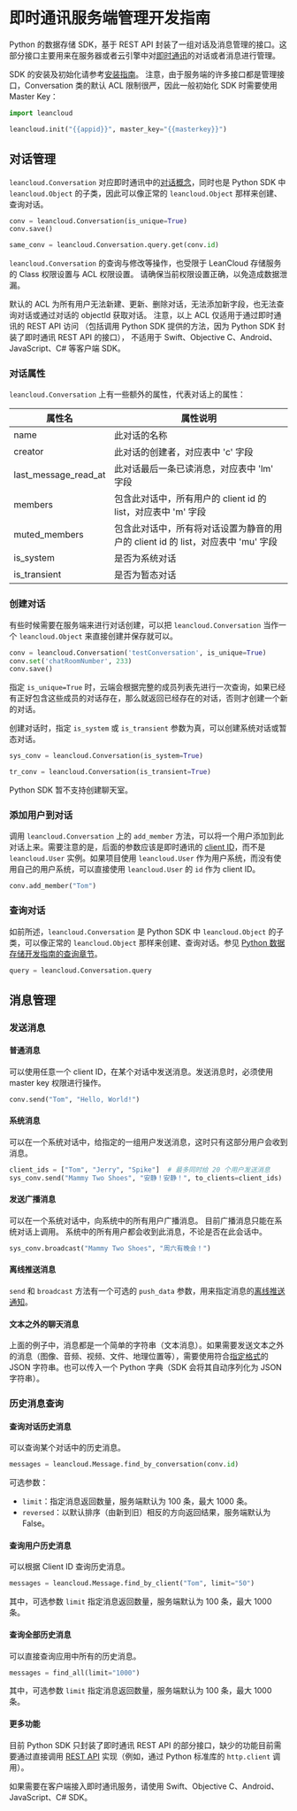 # 即时通讯服务端管理开发指南

Python 的数据存储 SDK，基于 REST API 封装了一组对话及消息管理的接口。这部分接口主要用来在服务器或者云引擎中对[即时通讯](realtime_v2.html)的对话或者消息进行管理。

SDK 的安装及初始化请参考[安装指南](sdk_setup-python.html)。
注意，由于服务端的许多接口都是管理接口，Conversation 类的默认 ACL 限制很严，因此一般初始化 SDK 时需要使用 Master Key：

```python
import leancloud

leancloud.init("{{appid}}", master_key="{{masterkey}}")
```

## 对话管理

`leancloud.Conversation` 对应即时通讯中的[对话概念](realtime_v2.html#对话（Conversation）)，同时也是 Python SDK 中 `leancloud.Object` 的子类，因此可以像正常的 `leancloud.Object` 那样来创建、查询对话。

```python
conv = leancloud.Conversation(is_unique=True)
conv.save()

same_conv = leancloud.Conversation.query.get(conv.id)
```

`leancloud.Conversation` 的查询与修改等操作，也受限于 LeanCloud 存储服务的 Class 权限设置与 ACL 权限设置。
请确保当前权限设置正确，以免造成数据泄漏。

默认的 ACL 为所有用户无法新建、更新、删除对话，无法添加新字段，也无法查询对话或通过对话的 objectId 获取对话。
注意，以上 ACL 仅适用于通过即时通讯的 REST API 访问
（包括调用 Python SDK 提供的方法，因为 Python SDK 封装了即时通讯 REST API 的接口），
不适用于 Swift、Objective C、Android、JavaScript、C# 等客户端 SDK。

### 对话属性

`leancloud.Conversation` 上有一些额外的属性，代表对话上的属性：

| 属性名 | 属性说明 |
| - | - |
| name    |  此对话的名称 |
| creator    |  此对话的创建者，对应表中 'c' 字段 |
| last_message_read_at    |  此对话最后一条已读消息，对应表中 'lm' 字段 |
| members    |  包含此对话中，所有用户的 client id 的 list，对应表中 'm' 字段 |
| muted_members    |  包含此对话中，所有将对话设置为静音的用户的 client id 的 list，对应表中 'mu' 字段 |
| is_system    |  是否为系统对话 |
| is_transient    |  是否为暂态对话 |


### 创建对话

有些时候需要在服务端来进行对话创建，可以把 `leancloud.Conversation` 当作一个 `leancloud.Object` 来直接创建并保存就可以。

```python
conv = leancloud.Conversation('testConversation', is_unique=True)
conv.set('chatRoomNumber', 233)
conv.save()
```

指定 `is_unique=True` 时，云端会根据完整的成员列表先进行一次查询，如果已经有正好包含这些成员的对话存在，那么就返回已经存在的对话，否则才创建一个新的对话。

创建对话时，指定 `is_system` 或 `is_transient` 参数为真，可以创建系统对话或暂态对话。

```python
sys_conv = leancloud.Conversation(is_system=True)

tr_conv = leancloud.Conversation(is_transient=True)
```

Python SDK 暂不支持创建聊天室。

### 添加用户到对话

调用 `leancloud.Conversation` 上的 `add_member` 方法，可以将一个用户添加到此对话上来。需要注意的是，后面的参数应该是即时通讯的 [client ID](realtime_v2.html#ClientID、用户和登录)，而不是 `leancloud.User` 实例。如果项目使用 `leancloud.User` 作为用户系统，而没有使用自己的用户系统，可以直接使用 `leancloud.User` 的 `id` 作为 client ID。

```python
conv.add_member("Tom")
```

### 查询对话

如前所述，`leancloud.Conversation` 是 Python SDK 中 `leancloud.Object` 的子类，可以像正常的 `leancloud.Object` 那样来创建、查询对话。参见 [Python 数据存储开发指南的查询章节](leanstorage_guide-python.html#查询)。

```python
query = leancloud.Conversation.query
```

## 消息管理

### 发送消息

#### 普通消息

可以使用任意一个 client ID，在某个对话中发送消息。发送消息时，必须使用 master key 权限进行操作。

```python
conv.send("Tom", "Hello, World!")
```

#### 系统消息

可以在一个系统对话中，给指定的一组用户发送消息，这时只有这部分用户会收到消息。

```python
client_ids = ["Tom", "Jerry", "Spike"]  # 最多同时给 20 个用户发送消息
sys_conv.send("Mammy Two Shoes", "安静！安静！", to_clients=client_ids)
```

#### 发送广播消息

可以在一个系统对话中，向系统中的所有用户广播消息。
目前广播消息只能在系统对话上调用。
系统中的所有用户都会收到此消息，不论是否在此会话中。

```python
sys_conv.broadcast("Mammy Two Shoes", "周六有晚会！")
```

#### 离线推送消息

`send` 和 `broadcast` 方法有一个可选的 `push_data` 参数，用来指定消息的[离线推送通知](realtime-guide-intermediate.html#离线推送通知)。

#### 文本之外的聊天消息

上面的例子中，消息都是一个简单的字符串（文本消息）。如果需要发送文本之外的消息（图像、音频、视频、文件、地理位置等），需要使用符合[指定格式](realtime_v2.html#富媒体消息)的 JSON 字符串。也可以传入一个 Python 字典（SDK 会将其自动序列化为 JSON 字符串）。

### 历史消息查询

#### 查询对话历史消息

可以查询某个对话中的历史消息。

```python
messages = leancloud.Message.find_by_conversation(conv.id)
```

可选参数：

- `limit`：指定消息返回数量，服务端默认为 100 条，最大 1000 条。
- `reversed`：以默认排序（由新到旧）相反的方向返回结果，服务端默认为 False。

#### 查询用户历史消息

可以根据 Client ID 查询历史消息。

```python
messages = leancloud.Message.find_by_client("Tom", limit="50")
```

其中，可选参数 `limit` 指定消息返回数量，服务端默认为 100 条，最大 1000 条。

#### 查询全部历史消息

可以直接查询应用中所有的历史消息。

```python
messages = find_all(limit="1000")
```

其中，可选参数 `limit` 指定消息返回数量，服务端默认为 100 条，最大 1000 条。

#### 更多功能

目前 Python SDK 只封装了即时通讯 REST API 的部分接口，缺少的功能目前需要通过直接调用 [REST API] 实现（例如，通过 Python 标准库的 `http.client` 调用）。

如果需要在客户端接入即时通讯服务，请使用 Swift、Objective C、Android、JavaScript、C# SDK。

[REST API]: https://leancloud.cn/docs/realtime_rest_api_v2.html